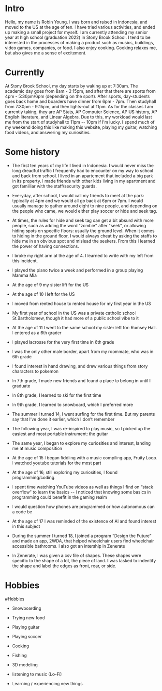 
# Intro

Hello, my name is Robin Young. I was born and raised in Indonesia, and moved to the US at the age of ten. I have tried various activities, and ended up making a small project for myself. I am currently attending my senior year at high school (graduation 2022) in Stony Brook School. I tend to be interested in the processes of making a product such as musics, buildings, video games, companies, or food. I also enjoy cooking. Cooking relaxes me, but also gives me a sense of excitement. 

# Currently

At Stony Brook School, my day starts by waking up at 7:30am. The academic day goes from 8am - 3:15pm, and after that there are sports from 4pm - 5:30pm/6pm (depending on the sport). After sports, day-students goes back home and boarders have dinner from 6pm - 7pm. Then studyhall from 7:30pm - 9:15pm, and then lights-out at 11pm. As for the classes I am currently taking, they are AP Stats, AP Computer Science, AP US history, AP English literature, and Linear Algebra. Due to this, my workload would last me from the start of studyhall to 11pm -- 10pm if I'm lucky. I spend much of my weekend doing this like making this website, playing my guitar, watching food videos, and answering my curiosities. 

# Some history

- The first ten years of my life I lived in Indonesia. I would never miss the long dreadful traffic I frequently had to encounter on my way to school and back from school. I lived in an apartement that included a big park in its property. I made friends with other kids living in my apartment and got familliar with the staff/security guards. 

- Everyday, after school, I would call my friends to meet at the park: typically at 4pm and we would all go back at 6pm or 7pm. I would usually manage to gather around eight to nine people, and depending on the people who came, we would either play soccer or hide and seek tag. 

- At times, the rules for hide and seek tag can get a bit absurd with more people, such as adding the word "zombie" after "seek", or allowing hiding spots on specific floors: usually the ground level. When it comes to hiding in the ground floor, I would always cheat by asking the staffs to hide me in an obvious spot and mislead the seekers. From this I learned the power of having connections.

- I broke my right arm at the age of 4. I learned to write with my left from this incident.

- I played the piano twice a week and performed in a group playing Mamma Mia 

- At the age of 9 my sister lift for the US

- At the age of 10 I left for the US

- I moved from rented house to rented house for my first year in the US

- My first year of school in the US was a private catholic school St.Bartholomew, though it had more of a public school vibe to it

- At the age of 11 I went to the same school my sister left for: Rumsey Hall. I entered as a 6th grader

- I played lacrosse for the very first time in 6th grade

- I was the only other male border, apart from my roommate, who was in 6th grade

- I found interest in hand drawing, and drew various things from story characters to pokemon

- In 7th grade, I made new friends and found a place to belong in until I graduate

- In 8th grade, I learned to ski for the first time 

- In 9th grade, I learned to snowboard, which I preferred more

- The summer I turned 14, I went surfing for the first time. But my parents say that I’ve done it earlier, which I don’t remember

- The following year, I was re-inspired to play music, so I picked up the easiest and most portable instrument: the guitar

- The same year, I began to explore my curiosities and interest, landing me at music composition

- At the age of 15 I began fiddling with a music compiling app, Fruity Loop. I watched youtube tutorials for the most part

- At the age of 16, still exploring my curiosities, I found programming/coding.

- I spent time watching YouTube videos as well as things I find on “stack overflow” to learn the basics -- I noticed that knowing some basics in programming could benefit in the gaming realm

- I would question how phones are programmed or how autonomous can a code be

- At the age of 17 I was reminded of the existence of AI and found interest in this subject

- During the summer I turned 18, I joined a program “Design the Future” and made an app, 2WDA, that helped wheelchair users find wheelchair accessible bathrooms. I also got an intership in Zenerate

- In Zenerate, I was given a csv file of shapes. These shapes were specific to the shape of a lot, the piece of land. I was tasked to indentify the shape and label the edges as front, rear, or side.


# Hobbies 

#Hobbies
- Snowboarding

- Trying new food

- Playing guitar

- Playing soccer

- Cooking

- Fishing

- 3D modeling

- listening to music (Lo-Fi)

- Learning / experiencing new things


